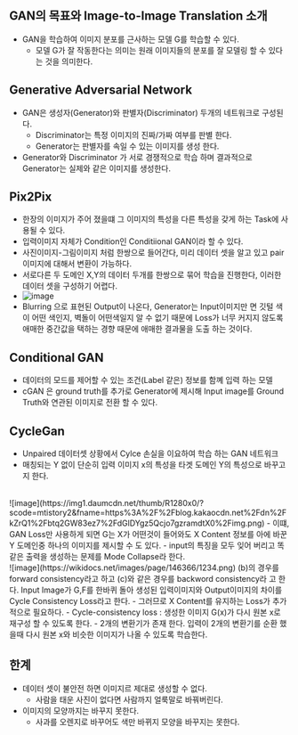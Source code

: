 ## GAN의 목표와 Image-to-Image Translation 소개
- GAN을 학습하여 이미지 분포를 근사하는 모델 G를 학습할 수 있다.
  - 모델 G가 잘 작동한다는 의미는 원래 이미지들의 분포를 잘 모델링 할 수 있다는 것을 의미한다.

## Generative Adversarial Network
- GAN은 생성자(Generator)와 판별자(Discriminator) 두개의 네트워크로 구성된다.
  - Discriminator는 특정 이미지의 진짜/가짜 여부를 판별 한다.
  - Generator는 판별자를 속일 수 있는 이미지를 생성 한다.
- Generator와 Discriminator 가 서로 경쟁적으로 학습 하며 결과적으로 Generator는 실제와 같은 이미지를 생성한다.

## Pix2Pix
- 한장의 이미지가 주어 졌을떄 그 이미지의 특성을 다른 특성을 갖게 하는 Task에 사용될 수 있다.
- 입력이미지 자체가 Condition인 Conditiional GAN이라 할 수 있다.
- 사진이미지-그림이미지 처럼 한쌍으로 들어간다, 미리 데이터 셋을 알고 있고 pair이미지에 대해서 변환이 가능하다.
- 서로다른 두 도메인 X,Y의 데이터 두개를 한쌍으로 묶어 학습을 진행한다, 이러한 데이터 셋을 구성하기 어렵다.
- ![image](https://img1.daumcdn.net/thumb/R1280x0/?scode=mtistory2&fname=https%3A%2F%2Fblog.kakaocdn.net%2Fdn%2FdPe3rn%2FbtqTF4bgPvX%2FhlKz7RF0u3mqSt8PpK2ka0%2Fimg.png)
- Blurring 으로 표현된 Output이 나온다, Generator는 Input이미지만 면 깃털 색이 어떤 색인지, 벽돌이 어떤색일지 알 수 없기 때문에 Loss가 너무 커지지 않도록 애매한 중간값을 택하는 경향 때문에 애매한 결과물을 도출 하는 것이다.

## Conditional GAN
- 데이터의 모드를 제어할 수 있는 조건(Label 같은) 정보를 함꼐 입력 하는 모델
- cGAN 은 ground truth를 추가로 Generator에 제시해 Input image를 Ground Truth와 연관된 이미지로 전환 할 수 있다.

## CycleGan
- Unpaired 데이터셋 상황에서 Cylce 손실을 이요하여 학습 하는 GAN 네트워크
- 매칭되는 Y 없이 단순히 입력 이미지 x의 특성을 타겟 도메인 Y의 특성으로 바꾸고지 한다.
<br>
![image](https://img1.daumcdn.net/thumb/R1280x0/?scode=mtistory2&fname=https%3A%2F%2Fblog.kakaocdn.net%2Fdn%2FkZrQ1%2Fbtq2GW83ez7%2FdGlDYgz5Qcjo7gzramdtX0%2Fimg.png)
- 이떄, GAN Loss만 사용하게 되면 G는 X가 어떤것이 들어와도 X Content 정보를 아에 바꾼 Y 도메인중 하나의 이미지를 제시할 수 도 있다.
- input의 특징을 모두 잊어 버리고 똑같은 출력을 생성하는 문제를 Mode Collapse라 한다.

<br>
![image](https://wikidocs.net/images/page/146366/1234.png)
(b)의 경우를 forward consistency라고 하고 (c)와 같은 경우를 backword consistency라 고 한다. Input Image가 G,F를 한바퀴 돌아 생성된 입력이미지와 Output이미지의 차이를 Cycle Consistency Loss라고 한다.
- 그러므로 X Content를 유지하는 Loss가 추가적으로 필요하다.
- Cycle-consistency loss : 생성한 이미지 G(x)가 다시 원본 x로 재구성 할 수 있도록 한다.
- 2개의 변환기가 존재 한다. 입력이 2개의 변환기를 순환 했을때 다시 원본 x와 비슷한 이미지가 나올 수 있도록 학습한다.

## 한계
- 데이터 셋이 불안전 하면 이미지르 제대로 생성할 수 없다.
  - 사람을 태운 사진이 없다면 사람까지 얼룩말로 바꿔버린다.
- 이미지의 모양까지는 바꾸지 못한다.
  - 사과를 오렌지로 바꾸어도 색만 바뀌지 모양을 바꾸지는 못한다.
